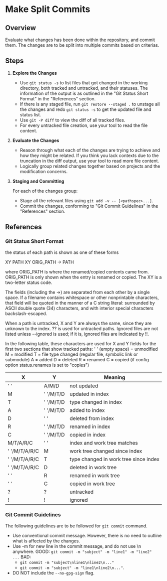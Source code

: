 # Make Split Commits

## Overview

Evaluate what changes has been done within the repository, and commit them. The changes are to be split into multiple commits based on criterias.

## Steps

1. **Explore the Changes**

   - Use `git status -s` to list files that got changed in the working directory, both tracked and untracked, and their statuses. The information of the output is as outlined in the "Git Status Short Format" in the "References" section.
   - If there is any staged file, run `git restore --staged .` to unstage all the changes and redo `git status -s` to get the updated file and status list.
   - Use `git -P diff` to view the diff of all tracked files.
   - For every untracked file creation, use your tool to read the file content.

2. **Evaluate the Changes**

   - Reason through what each of the changes are trying to achieve and how they might be related. If you think you lack contexts due to the truncation in the diff output, use your tool to read more file content.
   - Logically group related changes together based on projects and the modification concerns.

3. **Staging and Committing**

   For each of the changes group:

   - Stage all the relevant files using `git add -v -- [<pathspec>...]`.
   - Commit the changes, conforming to "Git Commit Guidelines" in the "References" section.

## References

### Git Status Short Format

the status of each path is shown as one of these forms

XY PATH
XY ORIG_PATH -> PATH

where ORIG_PATH is where the renamed/copied contents came from. ORIG_PATH is only shown when the entry is renamed or copied. The XY is a two-letter status code.

The fields (including the ->) are separated from each other by a single space. If a filename contains whitespace or other nonprintable characters, that field will be quoted in the manner of a C string literal: surrounded by ASCII double quote (34) characters, and with interior special characters backslash-escaped.

When a path is untracked, X and Y are always the same, since they are unknown to the index. ?? is used for untracked paths. Ignored files are not listed unless --ignored is used; if it is, ignored files are indicated by !!.

In the following table, these characters are used for X and Y fields for the first two sections that show tracked paths:
' ' (empty space) = unmodified
M = modified
T = file type changed (regular file, symbolic link or submodule)
A = added
D = deleted
R = renamed
C = copied (if config option status.renames is set to "copies")

| X             | Y         | Meaning                               |
| ------------- | --------- | ------------------------------------- |
| ' '           | A/M/D     | not updated                           |
| M             | ' '/M/T/D | updated in index                      |
| T             | ' '/M/T/D | type changed in index                 |
| A             | ' '/M/T/D | added to index                        |
| D             | ' '       | deleted from index                    |
| R             | ' '/M/T/D | renamed in index                      |
| C             | ' '/M/T/D | copied in index                       |
| M/T/A/R/C     | ' '       | index and work tree matches           |
| ' '/M/T/A/R/C | M         | work tree changed since index         |
| ' '/M/T/A/R/C | T         | type changed in work tree since index |
| ' '/M/T/A/R/C | D         | deleted in work tree                  |
| ' '           | R         | renamed in work tree                  |
| ' '           | C         | copied in work tree                   |
| ?             | ?         | untracked                             |
| !             | !         | ignored                               |

### Git Commit Guidelines

The following guidelines are to be followed for `git commit` command.

- Use conventional commit message. However, there is no need to outline what is affected by the changes.
- Use -m for new line in the commit message, and do not use \n anywhere.
  GOOD: `git commit -m "subject" -m "line1" -m "line2"  ...`
  BAD:
  - `git commit -m "subject\nline1\nline2\n..."`
  - `git commit -m "subject" -m "line1\nline2\n..."`.
- DO NOT include the `--no-gpg-sign` flag.
